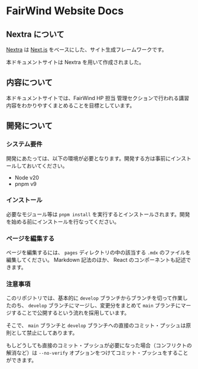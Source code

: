 # FairWind Website Docs

## Nextra について

[Nextra](https://nextra.site) は [Next.js](https://nextjs.org) をベースにした、サイト生成フレームワークです。

本ドキュメントサイトは Nextra を用いて作成されました。

## 内容について

本ドキュメントサイトでは、FairWind HP 担当 管理セクションで行われる講習内容をわかりやすくまとめることを目標としています。

## 開発について

### システム要件

開発にあたっては、以下の環境が必要となります。開発する方は事前にインストールしておいてください。

- Node v20
- pnpm v9

### インストール

必要なモジュール等は `pnpm install` を実行するとインストールされます。開発を始める前にインストールを行なってください。

### ページを編集する

ページを編集するには、 `pages` ディレクトリの中の該当する `.mdx` のファイルを編集してください。 Markdown 記法のほか、 React のコンポーネントも記述できます。

### 注意事項

このリポジトリでは、基本的に `develop` ブランチからブランチを切って作業したのち、 `develop` ブランチにマージし、変更分をまとめて `main` ブランチにマージすることで公開するという流れを採用しています。

そこで、 `main` ブランチと `develop` ブランチへの直接のコミット・プッシュは原則として禁止にしてあります。

もしどうしても直接のコミット・プッシュが必要になった場合（コンフリクトの解消など）は `--no-verify` オプションをつけてコミット・プッシュをすることができます。
